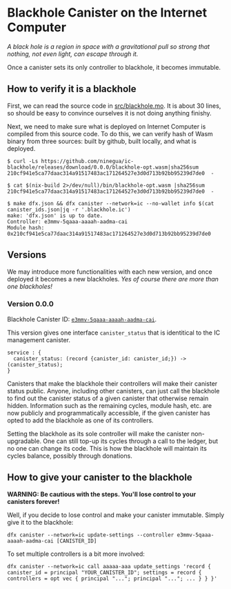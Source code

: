# Blackhole Canister on the Internet Computer

*A black hole is a region in space with a gravitational pull so strong that nothing, not even light, can escape through it.*

Once a canister sets its only controller to blackhole, it becomes immutable.

## How to verify it is a blackhole

First, we can read the source code in [src/blackhole.mo](https://github.com/ninegua/ic-blackhole/blob/main/src/blackhole.mo).
It is about 30 lines, so should be easy to convince ourselves it is not doing anything finishy.

Next, we need to make sure what is deployed on Internet Computer is compiled from this source code.
To do this, we can verify hash of Wasm binary from three sources: built by github, built locally, and what is deployed.

```
$ curl -Ls https://github.com/ninegua/ic-blackhole/releases/download/0.0.0/blackhole-opt.wasm|sha256sum
210cf941e5ca77daac314a91517483ac171264527e3d0d713b92bb95239d7de0  -

$ cat $(nix-build 2>/dev/null)/bin/blackhole-opt.wasm |sha256sum
210cf941e5ca77daac314a91517483ac171264527e3d0d713b92bb95239d7de0  -

$ make dfx.json && dfx canister --network=ic --no-wallet info $(cat canister_ids.json|jq -r '.blackhole.ic')
make: 'dfx.json' is up to date.
Controller: e3mmv-5qaaa-aaaah-aadma-cai
Module hash: 0x210cf941e5ca77daac314a91517483ac171264527e3d0d713b92bb95239d7de0
```

## Versions

We may introduce more functionalities with each new version, and once deployed it becomes a new blackholes.
*Yes of course there are more than one blackholes!*

### Version 0.0.0

Blackhole Canister ID: [`e3mmv-5qaaa-aaaah-aadma-cai`]().

This version gives one interface `canister_status` that is identitical to the IC management canister.

```
service : {
  canister_status: (record {canister_id: canister_id;}) -> (canister_status);
}
```

Canisters that make the blackhole their controllers will make their canister status public.
Anyone, including other canisters, can just call the blackhole to find out the canister status of a given canister that otherwise remain hidden.
Information such as the remaining cycles, module hash, etc. are now publicly and programmatically accessible, if the given canister has opted to add the blackhole as one of its controllers.

Setting the blackhole as its sole controller will make the canister non-upgradable.
One can still top-up its cycles through a call to the ledger, but no one can change its code.
This is how the blackhole will maintain its cycles balance, possibly through donations.

## How to give your canister to the blackhole

**WARNING: Be cautious with the steps. You'll lose control to your canisters forever!**

Well, if you decide to lose control and make your canister immutable. Simply give it to the blackhole:

```
dfx canister --network=ic update-settings --controller e3mmv-5qaaa-aaaah-aadma-cai [CANISTER_ID]
```

To set multiple controllers is a bit more involved:

```
dfx canister --network=ic call aaaaa-aaa update_settings 'record { canister_id = principal "YOUR_CANISTER_ID"; settings = record { controllers = opt vec { principal "..."; principal "..."; ... } } }'
```
